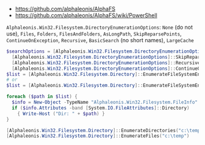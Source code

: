 * https://github.com/alphaleonis/AlphaFS
* https://github.com/alphaleonis/AlphaFS/wiki/PowerShell

`Alphaleonis.Win32.Filesystem.DirectoryEnumerationOptions`: `None` (do not use), `Files`, `Folders`, `FilesAndFolders`,
  `AsLongPath`, `SkipReparsePoints`, `ContinueOnException`, `Recursive`, `BasicSearch` (no short names), `LargeCache`

```powershell
$searchOptions = [Alphaleonis.Win32.Filesystem.DirectoryEnumerationOptions]::Folders -bor `
  [Alphaleonis.Win32.Filesystem.DirectoryEnumerationOptions]::SkipReparsePoints -bor `
  [Alphaleonis.Win32.Filesystem.DirectoryEnumerationOptions]::Recursive -bor `
  [Alphaleonis.Win32.Filesystem.DirectoryEnumerationOptions]::ContinueOnException
$list = [Alphaleonis.Win32.Filesystem.Directory]::EnumerateFileSystemEntries("c:\temp", '*', $searchOptions)
# or
$list = [Alphaleonis.Win32.Filesystem.Directory]::EnumerateFileSystemEntries("c:\temp", '*', [System.IO.SearchOption]::AllDirectories)

foreach ($path in $list) {
  $info = New-Object -TypeName "Alphaleonis.Win32.Filesystem.FileInfo" -ArgumentList $path
  if ($info.Attributes -band [System.IO.FileAttributes]::Directory)
    { Write-Host ("Dir: " + $path) }
}

[Alphaleonis.Win32.Filesystem.Directory]::EnumerateDirectories("c:\temp")
[Alphaleonis.Win32.Filesystem.Directory]::EnumerateFiles("c:\temp")

```
